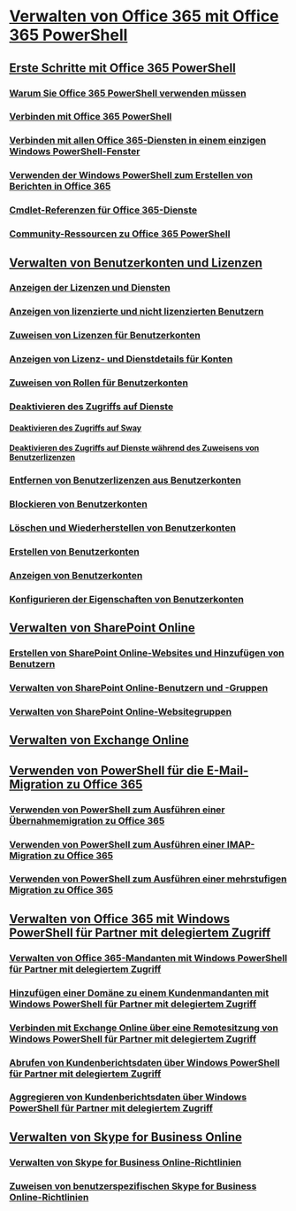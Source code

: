 
# [Verwalten von Office 365 mit Office 365 PowerShell](manage-office-365-with-office-365-powershell.md)
## [Erste Schritte mit Office 365 PowerShell](getting-started-with-office-365-powershell.md)
### [Warum Sie Office 365 PowerShell verwenden müssen](why-you-need-to-use-office-365-powershell.md)
### [Verbinden mit Office 365 PowerShell](connect-to-office-365-powershell.md)
### [Verbinden mit allen Office 365-Diensten in einem einzigen Windows PowerShell-Fenster](connect-to-all-office-365-services-in-a-single-windows-powershell-window.md)
### [Verwenden der Windows PowerShell zum Erstellen von Berichten in Office 365](use-windows-powershell-to-create-reports-in-office-365.md)
### [Cmdlet-Referenzen für Office 365-Dienste](cmdlet-references-for-office-365-services.md)
### [Community-Ressourcen zu Office 365 PowerShell](office-365-powershell-community-resources.md)
## [Verwalten von Benutzerkonten und Lizenzen](manage-user-accounts-and-licenses-with-office-365-powershell.md)
### [Anzeigen der Lizenzen und Diensten](view-licenses-and-services-with-office-365-powershell.md)
### [Anzeigen von lizenzierte und nicht lizenzierten Benutzern](view-licensed-and-unlicensed-users-with-office-365-powershell.md)
### [Zuweisen von Lizenzen für Benutzerkonten](assign-licenses-to-user-accounts-with-office-365-powershell.md)
### [Anzeigen von Lizenz- und Dienstdetails für Konten](view-account-license-and-service-details-with-office-365-powershell.md)
### [Zuweisen von Rollen für Benutzerkonten](assign-roles-to-user-accounts-with-office-365-powershell.md)
### [Deaktivieren des Zugriffs auf Dienste](disable-access-to-services-with-office-365-powershell.md)
#### [Deaktivieren des Zugriffs auf Sway](disable-access-to-sway-with-office-365-powershell.md)
#### [Deaktivieren des Zugriffs auf Dienste während des Zuweisens von Benutzerlizenzen](disable-access-to-services-while-assigning-user-licenses.md)
### [Entfernen von Benutzerlizenzen aus Benutzerkonten](remove-licenses-from-user-accounts-with-office-365-powershell.md)
### [Blockieren von Benutzerkonten](block-user-accounts-with-office-365-powershell.md)
### [Löschen und Wiederherstellen von Benutzerkonten](delete-and-restore-user-accounts-with-office-365-powershell.md)
### [Erstellen von Benutzerkonten](create-user-accounts-with-office-365-powershell.md)
### [Anzeigen von Benutzerkonten](view-user-accounts-with-office-365-powershell.md)
### [Konfigurieren der Eigenschaften von Benutzerkonten](configure-user-account-properties-with-office-365-powershell.md)
## [Verwalten von SharePoint Online](manage-sharepoint-online-with-office-365-powershell.md)
### [Erstellen von SharePoint Online-Websites und Hinzufügen von Benutzern](create-sharepoint-sites-and-add-users-with-powershell.md)
### [Verwalten von SharePoint Online-Benutzern und -Gruppen](manage-sharepoint-users-and-groups-with-powershell.md)
### [Verwalten von SharePoint Online-Websitegruppen](manage-sharepoint-site-groups-with-powershell.md)
## [Verwalten von Exchange Online](manage-exchange-online-with-office-365-powershell.md)
## [Verwenden von PowerShell für die E-Mail-Migration zu Office 365](use-powershell-for-email-migration-to-office-365.md)
### [Verwenden von PowerShell zum Ausführen einer Übernahmemigration zu Office 365](use-powershell-to-perform-a-cutover-migration-to-office-365.md)
### [Verwenden von PowerShell zum Ausführen einer IMAP-Migration zu Office 365](use-powershell-to-perform-an-imap-migration-to-office-365.md)
### [Verwenden von PowerShell zum Ausführen einer mehrstufigen Migration zu Office 365](use-powershell-to-perform-a-staged-migration-to-office-365.md)
## [Verwalten von Office 365 mit Windows PowerShell für Partner mit delegiertem Zugriff](manage-office-365-with-windows-powershell-for-delegated-access-permissions-dap-p.md)
### [Verwalten von Office 365-Mandanten mit Windows PowerShell für Partner mit delegiertem Zugriff](manage-office-365-tenants-with-windows-powershell-for-delegated-access-permissio.md)
### [Hinzufügen einer Domäne zu einem Kundenmandanten mit Windows PowerShell für Partner mit delegiertem Zugriff](add-a-domain-to-a-client-tenancy-with-windows-powershell-for-delegated-access-pe.md)
### [Verbinden mit Exchange Online über eine Remotesitzung von Windows PowerShell für Partner mit delegiertem Zugriff](connect-to-exchange-online-tenants-with-remote-windows-powershell-for-delegated.md)
### [Abrufen von Kundenberichtsdaten über Windows PowerShell für Partner mit delegiertem Zugriff](retrieve-customer-tenant-reporting-data-with-windows-powershell-for-delegated-ac.md)
### [Aggregieren von Kundenberichtsdaten über Windows PowerShell für Partner mit delegiertem Zugriff](aggregate-customer-reporting-data-via-windows-powershell-for-delegated-access-pe.md)
## [Verwalten von Skype for Business Online](manage-skype-for-business-online-with-office-365-powershell.md)
### [Verwalten von Skype for Business Online-Richtlinien](manage-skype-for-business-online-policies-with-office-365-powershell.md)
### [Zuweisen von benutzerspezifischen Skype for Business Online-Richtlinien](assign-per-user-skype-for-business-online-policies-with-office-365-powershell.md)

